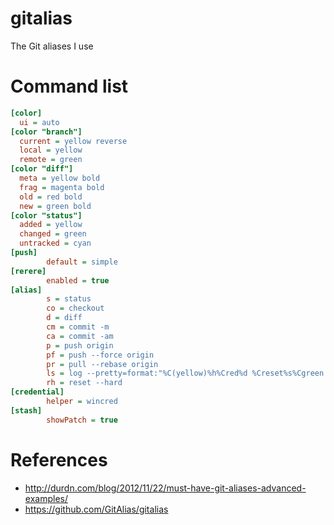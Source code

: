 # gitalias
The Git aliases I use

# Command list
```ini
[color]
  ui = auto
[color "branch"]
  current = yellow reverse
  local = yellow
  remote = green
[color "diff"]
  meta = yellow bold
  frag = magenta bold
  old = red bold
  new = green bold
[color "status"]
  added = yellow
  changed = green
  untracked = cyan
[push]
        default = simple
[rerere]
        enabled = true
[alias]
        s = status
        co = checkout
        d = diff
        cm = commit -m
        ca = commit -am
        p = push origin
        pf = push --force origin
        pr = pull --rebase origin
        ls = log --pretty=format:"%C(yellow)%h%Cred%d %Creset%s%Cgreen [%cn]" --decorate --graph
        rh = reset --hard
[credential]
        helper = wincred
[stash]
        showPatch = true
```

# References
- http://durdn.com/blog/2012/11/22/must-have-git-aliases-advanced-examples/
- https://github.com/GitAlias/gitalias
